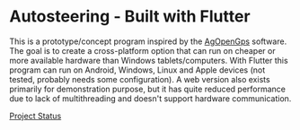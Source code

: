 # Autosteering - Built with Flutter

This is a prototype/concept program inspired by the [AgOpenGps](https://github.com/farmerbriantee/AgOpenGPS) software. The goal is to create a cross-platform option that can run on cheaper or more available hardware than Windows tablets/computers. With Flutter this program can run on Android, Windows, Linux and Apple devices (not tested, probably needs some configuration). A web version also exists primarily for demonstration purpose, but it has quite reduced performance due to lack of multithreading and doesn't support hardware communication.

[Project Status](project_status.md)
